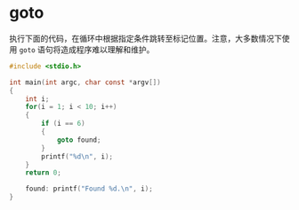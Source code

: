 # goto

执行下面的代码，在循环中根据指定条件跳转至标记位置。注意，大多数情况下使用 `goto` 语句将造成程序难以理解和维护。

```c
#include <stdio.h>

int main(int argc, char const *argv[])
{
    int i;
    for(i = 1; i < 10; i++)
	{
		if (i == 6)
		{
			goto found;
		}
		printf("%d\n", i);
	}
    return 0;

    found: printf("Found %d.\n", i);
}
```

